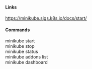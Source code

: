 #### Links
https://minikube.sigs.k8s.io/docs/start/  

#### Commands
minikube start  
minikube stop  
minikube status  
minikube addons list  
minikube dashboard  

